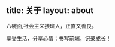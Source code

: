 title: 关于
layout: about
---
六碗面,社会主义接班人，正直又善良。


享受生活，分享心情；书写前端，记录成长！
<!-- 这里用markdown写下你的简介，就跟平时写md一样就可以了。 -->